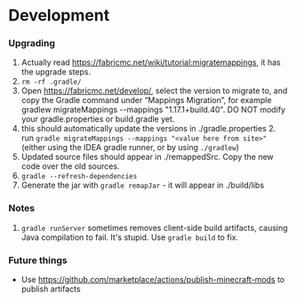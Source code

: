 # Development

### Upgrading

1. Actually read https://fabricmc.net/wiki/tutorial:migratemappings, it has the upgrade steps.
2. `rm -rf .gradle/`
3. Open https://fabricmc.net/develop/, select the version to migrate to, and copy the Gradle command under “Mappings Migration”, for example gradlew migrateMappings --mappings "1.17.1+build.40". DO NOT modify your gradle.properties or build.gradle yet.
4. this should automatically update the versions in ./gradle.properties
   2. run `gradle migrateMappings --mappings "<value here from site>"` (either using the IDEA gradle runner, or by using `./gradlew`)
5. Updated source files should appear in ./remappedSrc. Copy the new code over the old sources.
6. `gradle --refresh-dependencies`
7. Generate the jar with `gradle remapJar` - it will appear in ./build/libs

### Notes
1. `gradle runServer` sometimes removes client-side build artifacts, causing Java compilation to fail. It's stupid. Use `gradle build` to fix.


### Future things

- Use https://github.com/marketplace/actions/publish-minecraft-mods to publish artifacts
